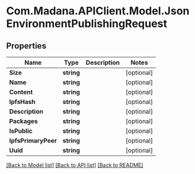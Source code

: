 
# Com.Madana.APIClient.Model.JsonEnvironmentPublishingRequest

## Properties

Name | Type | Description | Notes
------------ | ------------- | ------------- | -------------
**Size** | **string** |  | [optional] 
**Name** | **string** |  | [optional] 
**Content** | **string** |  | [optional] 
**IpfsHash** | **string** |  | [optional] 
**Description** | **string** |  | [optional] 
**Packages** | **string** |  | [optional] 
**IsPublic** | **string** |  | [optional] 
**IpfsPrimaryPeer** | **string** |  | [optional] 
**Uuid** | **string** |  | [optional] 

[[Back to Model list]](../README.md#documentation-for-models)
[[Back to API list]](../README.md#documentation-for-api-endpoints)
[[Back to README]](../README.md)

